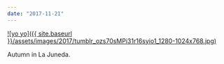```yaml
---
date: "2017-11-21"
---
```


[![yo yo]({{ site.baseurl }}/assets/images/2017/tumblr_ozs70sMPi31r16syio1_1280-1024x768.jpg)](https://mananamanana.com/ohpiglet/wp-content/uploads/2017/11/tumblr_ozs70sMPi31r16syio1_1280.jpg)

Autumn in La Juneda.
